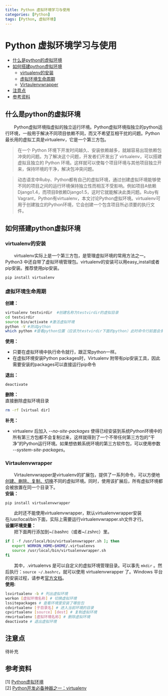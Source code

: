 ```yaml
---
title: Python 虚拟环境学习与使用
categories: [Python]
tags: [Python, 虚拟环境]
---
```

# Python 虚拟环境学习与使用

<!-- TOC -->

- [什么是python的虚拟环境](#什么是python的虚拟环境)
- [如何搭建python虚拟环境](#如何搭建python虚拟环境)
    - [virtualenv的安装](#virtualenv的安装)
    - [虚拟环境生命周期](#虚拟环境生命周期)
    - [Virtaulenvwrapper](#virtaulenvwrapper)
- [注意点](#注意点)
- [参考资料](#参考资料)

<!-- /TOC -->
## 什么是python的虚拟环境
&emsp;&emsp;Python虚拟环境指虚拟的独立运行环境。Python虚拟环境指独立的python运行环境，一般用于解决不同项目依赖不同，而又不希望互相干扰的问题。Python最长用的虚拟工具是virtualenv，它是一个第三方包。  
> 在一个 Python 环境下开发时间越久、安装依赖越多，就越容易出现依赖包冲突的问题。为了解决这个问题，开发者们开发出了 virtualenv，可以搭建虚拟且独立的 Python 环境。这样就可以使每个项目环境与其他项目独立开来，保持环境的干净，解决包冲突问题。

> 动态语言中Ruby、Python都有自己的虚拟环境，通过创建虚拟环境能够使不同的项目之间的运行环境保持独立性而相互不受影响。例如项目A依赖Django1.4，而项目B依赖Django1.5，这时它就能解决此类问题。Ruby有Vagrant，Python有virtualenv，本文讨论Python虚拟环境。virtualenv可用于创建独立的Python环境，它会创建一个包含项目所必须要的执行文件。
## 如何搭建python虚拟环境
### virtualenv的安装
&emsp;&emsp;virtualenv实际上是一个第三方包，是管理虚拟环境的常用方法之一。Python3 中还自带了虚拟环境管理包。virtualenv的安装可以用easy_install或者pip安装。推荐使用pip安装。
```sh
pip install virtualenv
```
### 虚拟环境生命周期
**创建：**  
```sh
virtualenv testvirdir  #创建名称为testvirdir的虚拟目录
cd testvirdir
source bin/activate #激活虚拟环境
python -V #测试python
which python #查看python位置（应该为testvirdir下面的python）此时命令行前面会多出一个括号，括号里为虚拟环境的名称。以后easy_install或者pip安装的所有模块都会安装到该虚拟环境目录里。
```
**使用：**  
- 只要在虚拟环境中执行命令就行，跟正常python一样。  
- 在虚拟环境安装Python packages时，Virtualenv 附带有pip安装工具，因此需要安装的packages可以直接运行pip命令  

**退出：**  
```
deactivate
```
**删除：**  
直接删除虚拟环境目录
```sh
rm -rf [virtual dir]
```
**补充：**  
- virtualenv 后加入 *--no-site-packages* 使得已经安装到系统Python环境中的所有第三方包都不会复制过来，这样就得到了一个不带任何第三方包的“干净”的Python运行环境。如果想依赖系统环境的第三方软件包，可以使用参数 *--system-site-packages*。  
### Virtaulenvwrapper
&emsp;&emsp;Virtaulenvwrapper是virtualenv的扩展包，提供了一系列命令，可以方便地<u>创建、删除、复制、切换</u>不同的虚拟环境。同时，使用该扩展后，所有虚拟环境都会被放置在同一个目录下。  
**安装：**
```sh
pip install virtualenvwrapper
```
&emsp;&emsp;此时还不能使用virtualenvwrapper，默认virtualenvwrapper安装在/usr/local/bin下面，实际上需要运行virtualenvwrapper.sh文件才行。  
**设置环境变量：**  
&emsp;&emsp;把下面两行添加到~/.bashrc（或者~/.zshrc）里。  
```sh
if [ -f /usr/local/bin/virtualenvwrapper.sh ]; then
   export WORKON_HOME=$HOME/.virtualenvs 
   source /usr/local/bin/virtualenvwrapper.sh
fi
```
&emsp;&emsp;其中，.virtualenvs 是可以自定义的虚拟环境管理目录。可以事先 `mkdir` 。然后执行：`source ~/.bashrc`，就可以使用 virtualenvwrapper 了。Windows 平台的安装过程，请参考[官方文档](http://virtualenvwrapper.readthedocs.io/en/latest/install.html)。  
**使用:** 
``` sh
lsvirtualenv -b # 列出虚拟环境
workon [虚拟环境名称] # 切换虚拟环境
lssitepackages # 查看环境里安装了哪些包
cdvirtualenv [子目录名] # 进入当前环境的目录
cpvirtualenv [source] [dest] # 复制虚拟环境
rmvirtualenv [虚拟环境名称] # 删除虚拟环境
deactivate # 退出虚拟环境
```
## 注意点
待补充

## 参考资料
[1] [Python虚拟环境](https://github.com/lzjun567/note/blob/master/note/python/virtualenv.md)  
[2] [Python开发必备神器之一：virtualenv](http://codingpy.com/article/virtualenv-must-have-tool-for-python-development/)
